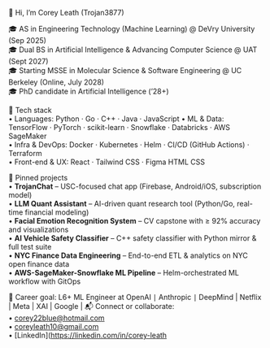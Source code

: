 👋 Hi, I’m Corey Leath (Trojan3877)

🎓 AS in Engineering Technology (Machine Learning) @ DeVry University (Sep 2025)  
🎓 Dual BS in Artificial Intelligence & Advancing Computer Science @ UAT (Sept 2027)  
🎓 Starting MSSE in Molecular Science & Software Engineering @ UC Berkeley (Online, July 2028)  
🎓 PhD candidate in Artificial Intelligence (’28+)

🔧 Tech stack  
• Languages: Python · Go · C++ · Java · JavaScript 
• ML & Data: TensorFlow · PyTorch · scikit-learn · Snowflake · Databricks · AWS SageMaker  
• Infra & DevOps: Docker · Kubernetes · Helm · CI/CD (GitHub Actions) · Terraform  
• Front-end & UX: React · Tailwind CSS · Figma HTML CSS 

📌 Pinned projects  
• **TrojanChat** – USC-focused chat app (Firebase, Android/iOS, subscription model)  
• **LLM Quant Assistant** – AI-driven quant research tool (Python/Go, real-time financial modeling)  
• **Facial Emotion Recognition System** – CV capstone with ≥ 92% accuracy and visualizations  
• **AI Vehicle Safety Classifier** – C++ safety classifier with Python mirror & full test suite  
• **NYC Finance Data Engineering** – End-to-end ETL & analytics on NYC open finance data  
• **AWS-SageMaker-Snowflake ML Pipeline** – Helm-orchestrated ML workflow with GitOps

🎯 Career goal: L6+ ML Engineer at OpenAI ∣ Anthropic ∣ DeepMind | Netflix | Meta | XAI | Google |
📬 Connect or collaborate:  
• corey22blue@hotmail.com  
• coreyleath10@gmail.com  
• [LinkedIn](https://linkedin.com/in/corey-leath




